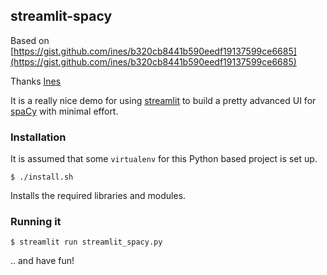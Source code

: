## streamlit-spacy

Based on [https://gist.github.com/ines/b320cb8441b590eedf19137599ce6685](https://gist.github.com/ines/b320cb8441b590eedf19137599ce6685)

Thanks [Ines](https://ines.io)

It is a really nice demo for using [streamlit](https://www.streamlit.io) to build a pretty advanced UI for [spaCy](https://spacy.io) with minimal effort.

### Installation
It is assumed that some `virtualenv` for this Python based project is set up.

```
$ ./install.sh
```
Installs the required libraries and modules.

### Running it
```
$ streamlit run streamlit_spacy.py
```
.. and have fun!
